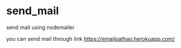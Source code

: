 # send_mail
send mail using nodemailer 

you can send mail through link https://emailpathao.herokuapp.com/
